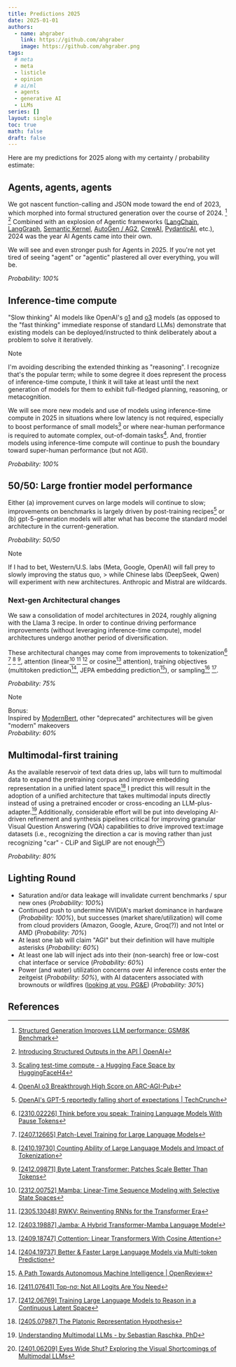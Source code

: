 ```yaml
---
title: Predictions 2025
date: 2025-01-01
authors:
  - name: ahgraber
    link: https://github.com/ahgraber
    image: https://github.com/ahgraber.png
tags:
  # meta
  - meta
  - listicle
  - opinion
  # ai/ml
  - agents
  - generative AI
  - LLMs
series: []
layout: single
toc: true
math: false
draft: false
---
```


<!-- markdownlint-disable-file MD036 -->

Here are my predictions for 2025 along with my certainty / probability estimate:

## Agents, agents, agents

We got nascent function-calling and JSON mode toward the end of 2023, which morphed into formal structured generation over the course of 2024. [^outlines] [^structured_outputs]
Combined with an explosion of Agentic frameworks ([LangChain](https://github.com/langchain-ai/langchain), [LangGraph](https://github.com/langchain-ai/langgraph),
[Semantic Kernel](https://github.com/microsoft/semantic-kernel), [AutoGen / AG2](https://github.com/ag2ai/ag2),
[CrewAI](https://github.com/crewAIInc/crewAI), [PydanticAI](https://github.com/pydantic/pydantic-ai), etc.),
2024 was the year AI Agents came into their own.

We will see and even stronger push for Agents in 2025. If you're not yet tired of seeing "agent" or "agentic" plastered all over everything, you will be.

_Probability: 100%_

## Inference-time compute

"Slow thinking" AI models like OpenAI's [o1](https://openai.com/o1/) and [o3](https://arcprize.org/blog/oai-o3-pub-breakthrough) models (as opposed to the "fast thinking" immediate response of standard LLMs)
demonstrate that existing models can be deployed/instructed to think deliberately about a problem to solve it iteratively.

> [!NOTE]
> I'm avoiding describing the extended thinking as "reasoning".
> I recognize that's the popular term; while to some degree it does represent the process of inference-time compute,
> I think it will take at least until the next generation of models for them to exhibit full-fledged planning, reasoning, or metacognition.

We will see more new models and use of models using inference-time compute in 2025 in situations where low latency is not required, especially to boost performance of small models[^test-time-scaling]
or where near-human performance is required to automate complex, out-of-domain tasks[^o3].
And, frontier models using inference-time compute will continue to push the boundary toward super-human performance (but not AGI).

_Probability: 100%_

## 50/50: Large frontier model performance

Either (a) improvement curves on large models will continue to slow; improvements on benchmarks is largely driven by post-training recipes[^gpt5]
or (b) gpt-5-generation models will alter what has become the standard model architecture in the current-generation.

_Probability: 50/50_

> [!NOTE]
> If I had to bet, Western/U.S. labs (Meta, Google, OpenAI) will fall prey to slowly improving the status quo, > while Chinese labs (DeepSeek, Qwen) will experiment with new architectures. Anthropic and Mistral are wildcards.

### Next-gen Architectural changes

We saw a consolidation of model architectures in 2024, roughly aligning with the Llama 3 recipe.
In order to continue driving performance improvements (without leveraging inference-time compute), model architectures undergo another period of diversification.

These architectural changes may come from improvements to tokenization[^pause] [^patch] [^counting] [^bytes],
attention (linear[^mamba] [^rwkv] [^jamba] or cosine[^cottention] attention),
training objectives (multitoken prediction[^multitoken], JEPA embedding prediction[^JEPA]),
or sampling[^top-n] [^coconut].

_Probability: 75%_

> [!NOTE]
> Bonus:\
> Inspired by [ModernBert](https://arxiv.org/abs/2412.13663), other "deprecated" architectures will be given "modern" makeovers\
> _Probability: 60%_

## Multimodal-first training

As the available reservoir of text data dries up, labs will turn to multimodal data to expand the pretraining corpus and improve embedding representation in a unified latent space[^platonic]
I predict this will result in the adoption of a unified architecture that takes multimodal inputs directly instead of using a pretrained encoder or cross-encoding an LLM-plus-adapter.[^mllms]
Additionally, considerable effort will be put into developing AI-driven refinement and synthesis pipelines critical for improving granular Visual Question Answering (VQA) capabilities to drive improved text:image datasets
(i.e., recognizing the direction a car is moving rather than just recognizing "car" - CLiP and SigLIP are not enough[^vqa])

_Probability: 80%_

## Lighting Round

- Saturation and/or data leakage will invalidate current benchmarks / spur new ones (_Probability: 100%_)
- Continued push to undermine NVIDIA's market dominance in hardware (_Probability: 100%_), but successes (market share/utilization) will come from cloud providers (Amazon, Google, Azure, Groq(?)) and not Intel or AMD (_Probability: 70%_)
- At least one lab will claim "AGI" but their definition will have multiple asterisks (_Probability: 60%_)
- At least one lab will inject ads into their (non-search) free or low-cost chat interface or service (_Probability: 60%_)
- Power (and water) utilization concerns over AI inference costs enter the zeitgeist (_Probability: 50%_),
  with AI datacenters associated with brownouts or wildfires ([looking at you, PG&E](https://www.npr.org/2022/04/12/1092259419/california-wildfires-pacific-gas-electric-55-million)) (_Probability: 30%_)

## References

[^outlines]: [Structured Generation Improves LLM performance: GSM8K Benchmark](https://blog.dottxt.co/performance-gsm8k.html)

[^structured_outputs]: [Introducing Structured Outputs in the API | OpenAI](https://openai.com/index/introducing-structured-outputs-in-the-api/)

[^test-time-scaling]: [Scaling test-time compute - a Hugging Face Space by HuggingFaceH4](https://huggingface.co/spaces/HuggingFaceH4/blogpost-scaling-test-time-compute)

[^o3]: [OpenAI o3 Breakthrough High Score on ARC-AGI-Pub](https://arcprize.org/blog/oai-o3-pub-breakthrough)

[^gpt5]: [OpenAI's GPT-5 reportedly falling short of expectations | TechCrunch](https://techcrunch.com/2024/12/21/openais-gpt-5-reportedly-falling-short-of-expectations/)

[^pause]: [[2310.02226] Think before you speak: Training Language Models With Pause Tokens](https://arxiv.org/abs/2310.02226)

[^patch]: [[2407.12665] Patch-Level Training for Large Language Models](https://arxiv.org/abs/2407.12665)

[^counting]: [[2410.19730] Counting Ability of Large Language Models and Impact of Tokenization](https://arxiv.org/abs/2410.19730)

[^bytes]: [[2412.09871] Byte Latent Transformer: Patches Scale Better Than Tokens](https://arxiv.org/abs/2412.09871)

[^mamba]: [[2312.00752] Mamba: Linear-Time Sequence Modeling with Selective State Spaces](https://arxiv.org/abs/2312.00752)

[^rwkv]: [[2305.13048] RWKV: Reinventing RNNs for the Transformer Era](https://arxiv.org/abs/2305.13048)

[^jamba]: [[2403.19887] Jamba: A Hybrid Transformer-Mamba Language Model](https://arxiv.org/abs/2403.19887)

[^cottention]: [[2409.18747] Cottention: Linear Transformers With Cosine Attention](https://arxiv.org/abs/2409.18747)

[^multitoken]: [[2404.19737] Better & Faster Large Language Models via Multi-token Prediction](https://arxiv.org/abs/2404.19737)

[^JEPA]: [A Path Towards Autonomous Machine Intelligence | OpenReview](https://openreview.net/forum?id=BZ5a1r-kVsf)

[^top-n]: [[2411.07641] Top-nσ: Not All Logits Are You Need](https://arxiv.org/abs/2411.07641)

[^coconut]: [[2412.06769] Training Large Language Models to Reason in a Continuous Latent Space](https://arxiv.org/abs/2412.06769)

[^platonic]: [[2405.07987] The Platonic Representation Hypothesis](https://arxiv.org/abs/2405.07987)

[^mllms]: [Understanding Multimodal LLMs - by Sebastian Raschka, PhD](https://magazine.sebastianraschka.com/p/understanding-multimodal-llms)

[^vqa]: [[2401.06209] Eyes Wide Shut? Exploring the Visual Shortcomings of Multimodal LLMs](https://arxiv.org/abs/2401.06209)
